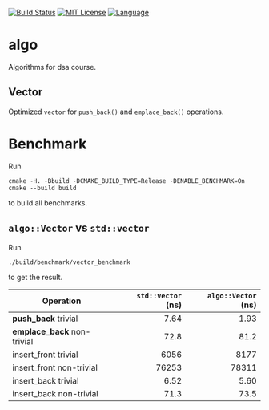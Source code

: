 [![Build Status][github-ci-badge]][github-link]
[![MIT License][license-badge]](LICENSE)
[![Language][language-badge]][language-link]

# algo

Algorithms for dsa course.

## Vector

Optimized `vector` for `push_back()` and `emplace_back()` operations.

# Benchmark

Run

``` shell
cmake -H. -Bbuild -DCMAKE_BUILD_TYPE=Release -DENABLE_BENCHMARK=On
cmake --build build
```

to build all benchmarks.

## `algo::Vector` vs `std::vector`

Run

``` shell
./build/benchmark/vector_benchmark
```

to get the result.

| Operation                    | `std::vector` (ns) | `algo::Vector` (ns) |
|------------------------------|-------------------:|--------------------:|
| **push_back** trivial        |               7.64 |                1.93 |
| **emplace_back** non-trivial |               72.8 |                81.2 |
| insert_front trivial         |               6056 |                8177 |
| insert_front non-trivial     |              76253 |               78311 |
| insert_back trivial          |               6.52 |                5.60 |
| insert_back non-trivial      |               71.3 |                73.5 |

[github-link]: https://github.com/condy0919/algo
[github-ci-badge]: https://github.com/condy0919/algo/workflows/CI/badge.svg
[language-link]: https://en.cppreference.com/w/cpp/compiler_support
[language-badge]: https://img.shields.io/badge/Language-C%2B%2B17-blue.svg
[license-badge]: https://img.shields.io/badge/license-MIT-007EC7.svg
